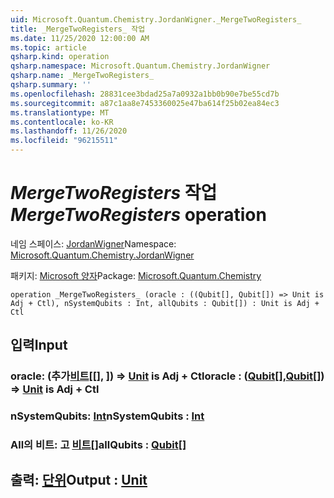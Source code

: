 ```yaml
---
uid: Microsoft.Quantum.Chemistry.JordanWigner._MergeTwoRegisters_
title: _MergeTwoRegisters_ 작업
ms.date: 11/25/2020 12:00:00 AM
ms.topic: article
qsharp.kind: operation
qsharp.namespace: Microsoft.Quantum.Chemistry.JordanWigner
qsharp.name: _MergeTwoRegisters_
qsharp.summary: ''
ms.openlocfilehash: 28831cee3bdad25a7a0932a1bb0b90e7be55cd7b
ms.sourcegitcommit: a87c1aa8e7453360025e47ba614f25b02ea84ec3
ms.translationtype: MT
ms.contentlocale: ko-KR
ms.lasthandoff: 11/26/2020
ms.locfileid: "96215511"
---
```

# <a name="_mergetworegisters_-operation"></a><span data-ttu-id="8a3d8-102">_MergeTwoRegisters_ 작업</span><span class="sxs-lookup"><span data-stu-id="8a3d8-102">_MergeTwoRegisters_ operation</span></span>

<span data-ttu-id="8a3d8-103">네임 스페이스: [JordanWigner](xref:Microsoft.Quantum.Chemistry.JordanWigner)</span><span class="sxs-lookup"><span data-stu-id="8a3d8-103">Namespace: [Microsoft.Quantum.Chemistry.JordanWigner](xref:Microsoft.Quantum.Chemistry.JordanWigner)</span></span>

<span data-ttu-id="8a3d8-104">패키지: [Microsoft 양자](https://nuget.org/packages/Microsoft.Quantum.Chemistry)</span><span class="sxs-lookup"><span data-stu-id="8a3d8-104">Package: [Microsoft.Quantum.Chemistry](https://nuget.org/packages/Microsoft.Quantum.Chemistry)</span></span>




```qsharp
operation _MergeTwoRegisters_ (oracle : ((Qubit[], Qubit[]) => Unit is Adj + Ctl), nSystemQubits : Int, allQubits : Qubit[]) : Unit is Adj + Ctl
```


## <a name="input"></a><span data-ttu-id="8a3d8-105">입력</span><span class="sxs-lookup"><span data-stu-id="8a3d8-105">Input</span></span>

### <a name="oracle--qubitqubit--unit--is-adj--ctl"></a><span data-ttu-id="8a3d8-106">oracle: (추가[비트](xref:microsoft.quantum.lang-ref.qubit)[[], [](xref:microsoft.quantum.lang-ref.qubit)]) => [Unit](xref:microsoft.quantum.lang-ref.unit) is Adj + Ctl</span><span class="sxs-lookup"><span data-stu-id="8a3d8-106">oracle : ([Qubit](xref:microsoft.quantum.lang-ref.qubit)[],[Qubit](xref:microsoft.quantum.lang-ref.qubit)[]) => [Unit](xref:microsoft.quantum.lang-ref.unit)  is Adj + Ctl</span></span>




### <a name="nsystemqubits--int"></a><span data-ttu-id="8a3d8-107">nSystemQubits: [Int](xref:microsoft.quantum.lang-ref.int)</span><span class="sxs-lookup"><span data-stu-id="8a3d8-107">nSystemQubits : [Int](xref:microsoft.quantum.lang-ref.int)</span></span>




### <a name="allqubits--qubit"></a><span data-ttu-id="8a3d8-108">All의 비트: 고 [비트](xref:microsoft.quantum.lang-ref.qubit)[]</span><span class="sxs-lookup"><span data-stu-id="8a3d8-108">allQubits : [Qubit](xref:microsoft.quantum.lang-ref.qubit)[]</span></span>





## <a name="output--unit"></a><span data-ttu-id="8a3d8-109">출력: [단위](xref:microsoft.quantum.lang-ref.unit)</span><span class="sxs-lookup"><span data-stu-id="8a3d8-109">Output : [Unit](xref:microsoft.quantum.lang-ref.unit)</span></span>

